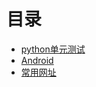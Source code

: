 # 目录

- [python单元测试](python单元测试/directory.md)
- [Android](Android/directory.md)
- [常用网址](常用网址/directory.md)

